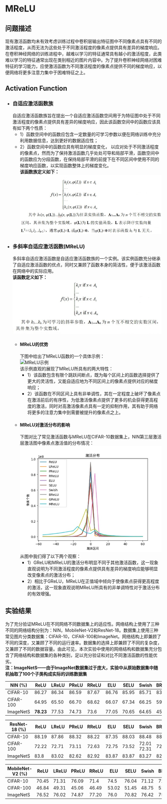 # MReLU  
## 问题描述    
现有激活函数均未有效考虑训练过程中卷积层输出特征图中不同像素点具有不同的激活程度，从而无法为这些处于不同激活程度的像素点提供具有差异的梯度响应。在卷积神经网络的训练进程中，越难以学习的特征通常具有越小的激活程度，此类难以学习的特征通常出现在类别相近的图片内容中。为了提升卷积神经网络对困难特征的学习能力，应使激活函数为不同激活程度的像素点提供不同的梯度响应，以便网络将更多注意力集中于困难特征之上。  
## Activation Function  
  * ### 自适应激活函数族  
    自适应激活函数族旨在提出一个自适应激活函数空间用于为特征图中处于不同激活程度的像素点提供具有差异的梯度响应，因此该函数空间中的函数应该具有如下两个性质：  
    * 1）函数空间中的函数应包含一定数量的可学习参数以便在网络训练中充分利用数据信息，达到更好的数据适应性；  
    * 2）函数空间中的函数应具有明显的梯度变化， 以应对处于不同激活程度的像素点，然而为了保持激活函数几乎处处可导和局部平滑，函数空间中的函数应为分段函数，在保持局部平滑的前提下在不同区间中使用不同的梯度响应函数，以实现函数整体上的梯度变化。  
    **该函数族定义如下：**  
    ![自适应激活函数族](https://github.com/895999803/MReLU/blob/master/Activation_Function_Family.jpg)  
  * ### 多斜率自适应激活函数(MReLU)
    多斜率自适应激活函数是自适应激活函数族的一个实例。该实例函数充分继承了自适应激活函数的优点，同时又兼顾了函数本身的简洁性，便于该激活函数在网络中的实际应用。  
    **该函数定义如下：**  
    ![MReLU定义](https://github.com/895999803/MReLU/blob/master/MReLU.jpg)  
    * #### MReLU的优势
      下图中给出了MReLU函数的一个具体示例：  
      ![MReLU示例](https://github.com/895999803/MReLU/blob/master/MReLU_Example.jpg)  
      该示例直观的展现了MReLU所具有的两大特性：  
       * 1）该函数包含有限个跳跃间断点，既为每个区间上的函数选择提供了更大的灵活性，又能自适应地为不同区间上的像素点提供对应的梯度响应；  
       * 2）该函数在不同区间上具有非单调性，其在一定程度上破坏了像素点在激活前后的有序性，为低激活像素点提供了更多的机会获得更高程度的激活，同时对高激活像素点具有一定的抑制作用，其有助于网络将更多的注意力集中到需要被提升的像素点之上。  
    * #### MReLU对激活分布的影响
      下图对比了常见激活函数与MReLU在CIFAR-10数据集上，NIN第三层激活层激活图中像素点激活值的分布情况：   
      ![激活分布对比](https://github.com/895999803/MReLU/blob/master/Comparison.jpg)  
      从图中我们得了以下两个观察：  
      * 1）GReLU和MReLU的激活分布明显不同于其他激活函数，这一现象直观说明为不同激活程度的像素点提供具有差异的梯度响应能够明显改变像素点的激活分布；  
      * 2）相比于GReLU，MReLU在正值域中倾向于使像素点获得更高程度的激活，这一现象直观说明MReLU所具有的非单调特性对于激活分布的有效增强。  
       
## 实验结果  
为了充分验证MReLU在不同网络不同数据集上的适应性。网络结构上使用了三种不同的网络结构分别为：NIN，MobileNet-V2和ResNet-18。数据集上使用三种常见图片分类数据集：CIFAR-10，CIFAR-100和ImageNet。网络结构上即兼顾了不同的深度，又兼顾了不同的运行速率。数据集的选择上即兼顾了不同的复杂度，又兼顾了不同的数据容量。由此可见，本次实验中使用的网络结构和数据集充分包含了网络结构和数据集的各种类别，足以充分验证和对比不同激活函数的性能优劣。  
**注：ImageNetS——由于ImageNet数据集过于庞大，实验中从原始数据集中随机抽取了100个子类构成实际的训练数据集**

NIN (%)|ReLU|LReLU|PReLU|RReLU|ELU|SELU|Swish|BReLU|GReLU|MReLU  
----|----|----|----|----|----|----|----|----|----|----
CIFAR-10|86.27|86.34|86.59|87.67|86.76|85.95|85.71|83.87|86.65|**87.96**
CIFAR-100|64.95|65.50|66.70|68.62|66.07|67.34|66.25|59.37|**70.41**|69.01
ImageNetS|**78.23**|77.53|74.73|73.6|77.05|70.65|64.65|45.15|70.08|76.05

ResNet-18 (%)|ReLU|LReLU|PReLU|RReLU|ELU|SELU|Swish|BReLU|GReLU|MReLU
----|----|----|----|----|----|----|----|----|----|----
CIFAR-10|88.19|87.86|88.32|88.22|87.35|88.03|88.48|88.12|88.42|**88.56**
CIFAR-100|72.22|72.71|73.11|72.63|72.75|73.52|72.01	72.31|72.58|**73.54**
ImageNetS|83.8|83.02|82.62|82.92|83.87|83.87|83.27|82.65|83.65|**83.95**  

MobileNet-V2 (%)|ReLU|LReLU|PReLU|RReLU|ELU|SELU|Swish|BReLU|GReLU|MReLU
----|----|----|----|----|----|----|----|----|----|----
CIFAR-10|70.45|71.31|76.09|71.4|74.5|76.04|71.12|72.93|76.41|78.33
CIFAR-100|46.84|49.31|45.06|46.49|53.02|51.45|48.75|51.44|36.83|55.08
ImageNetS|76.52|76.02|74.87|77.20|76.0|70.82|76.42|75.8|73.57|76.62



